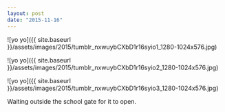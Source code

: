```yaml
---
layout: post
date: "2015-11-16"
---
```


![yo yo]({{ site.baseurl }}/assets/images/2015/tumblr_nxwuybCXbD1r16syio1_1280-1024x576.jpg)

![yo yo]({{ site.baseurl }}/assets/images/2015/tumblr_nxwuybCXbD1r16syio2_1280-1024x576.jpg)

![yo yo]({{ site.baseurl }}/assets/images/2015/tumblr_nxwuybCXbD1r16syio3_1280-1024x576.jpg)

Waiting outside the school gate for it to open.
